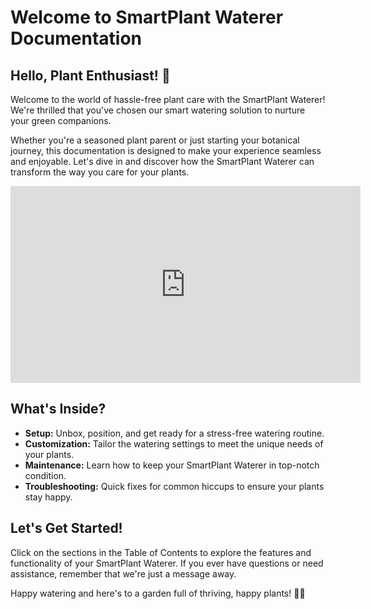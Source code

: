# Welcome to SmartPlant Waterer Documentation

## Hello, Plant Enthusiast! 🌿

Welcome to the world of hassle-free plant care with the SmartPlant Waterer! We're thrilled that you've chosen our smart watering solution to nurture your green companions.

Whether you're a seasoned plant parent or just starting your botanical journey, this documentation is designed to make your experience seamless and enjoyable. Let's dive in and discover how the SmartPlant Waterer can transform the way you care for your plants.

<div style="text-align: center;">
  <iframe width="560" height="315" src="https://www.youtube.com/embed/PRoHErzVPyU" frameborder="0" allowfullscreen></iframe>
</div>

## What's Inside?

- **Setup:** Unbox, position, and get ready for a stress-free watering routine.
- **Customization:** Tailor the watering settings to meet the unique needs of your plants.
- **Maintenance:** Learn how to keep your SmartPlant Waterer in top-notch condition.
- **Troubleshooting:** Quick fixes for common hiccups to ensure your plants stay happy.

## Let's Get Started!

Click on the sections in the Table of Contents to explore the features and functionality of your SmartPlant Waterer. If you ever have questions or need assistance, remember that we're just a message away.

Happy watering and here's to a garden full of thriving, happy plants! 🌺🌱

